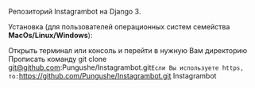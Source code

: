 Репозиторий Instagrambot на Django 3.

Установка (для пользователей операционных систем семейства **MacOs/Linux/Windows**):

Открыть терминал или консоль и перейти в нужную Вам директорию
Прописать команду git clone git@github.com:Pungushe/Instagrambot.git`
Если Вы используете https, то: `https://github.com/Pungushe/Instagrambot.git
Instagrambot
